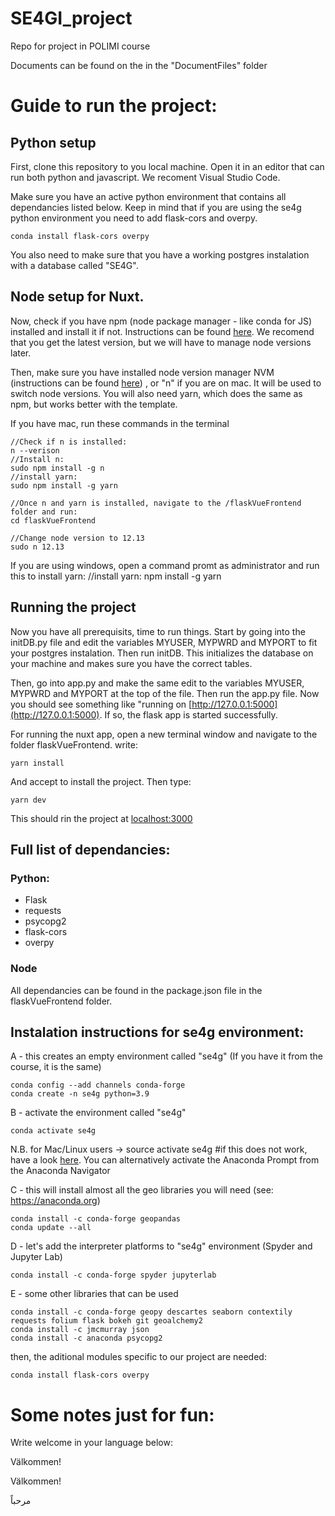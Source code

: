 # SE4GI_project

Repo for project in POLIMI course

Documents can be found on the in the "DocumentFiles" folder

# Guide to run the project:

## Python setup

First, clone this repository to you local machine. Open it in an editor that can run both
python and javascript. We recoment Visual Studio Code. 

Make sure you have an active python environment that contains all dependancies listed below. 
Keep in mind that if you are using the se4g python environment you need to add flask-cors and 
overpy.

    conda install flask-cors overpy

You also need to make sure that you have a working postgres instalation with a database called 
"SE4G".

## Node setup for Nuxt. 

Now, check if you have npm (node package manager - like conda for JS) installed and install it
if not. Instructions can be found [here](https://docs.npmjs.com/cli/v7/configuring-npm/install).
We recomend that you get the latest version, but we will have to manage node versions later. 

Then, make sure you have installed node version manager NVM (instructions can be found [here](https://dev.to/skaytech/how-to-install-node-version-manager-nvm-for-windows-10-4nbi))
, or "n" if you are on mac. It will be used to switch node versions. You will also need yarn,
which does the same as npm, but works better with the template.

If you have mac, run these commands in the terminal

    //Check if n is installed:
    n --verison
    //Install n:
    sudo npm install -g n
    //install yarn:
    sudo npm install -g yarn

    //Once n and yarn is installed, navigate to the /flaskVueFrontend folder and run: 
    cd flaskVueFrontend

    //Change node version to 12.13
    sudo n 12.13

If you are using windows, open a command promt as administrator and run this to install yarn: 
    //install yarn:
    npm install -g yarn

## Running the project

Now you have all prerequisits, time to run things. Start by going into the initDB.py file and
edit the variables MYUSER, MYPWRD and MYPORT to fit your postgres instalation. Then run initDB. 
This initializes the database on your machine and makes sure you have the correct tables.

Then, go into app.py and make the same edit to the variables MYUSER, MYPWRD and MYPORT at the
top of the file. Then run the app.py file. Now you should see something like "running on
[http://127.0.0.1:5000](http://127.0.0.1:5000). If so, the flask app is started successfully. 

For running the nuxt app, open a new terminal window and navigate to the folder 
flaskVueFrontend. write:

    yarn install

And accept to install the project. Then type: 
    
    yarn dev

This should rin the project at [localhost:3000](http://localhost:3000)

## Full list of dependancies:

### Python:

- Flask
- requests
- psycopg2
- flask-cors
- overpy

### Node

All dependancies can be found in the package.json file in the flaskVueFrontend folder. 

## Instalation instructions for se4g environment: 

A - this creates an empty environment called "se4g" (If you have it from the course, it is the same)

    conda config --add channels conda-forge
    conda create -n se4g python=3.9

B - activate the environment called "se4g"

    conda activate se4g

N.B. for Mac/Linux users -> source activate se4g #if this does not work, have a look
[here](https://stackoverflow.com/questions/60050929/how-to-open-conda-shell-in-mac).
You can alternatively activate the Anaconda Prompt from the Anaconda Navigator

C - this will install almost all the geo libraries you will need (see: https://anaconda.org)

    conda install -c conda-forge geopandas
    conda update --all

D - let's add the interpreter platforms to "se4g" environment (Spyder and Jupyter Lab)

    conda install -c conda-forge spyder jupyterlab

E - some other libraries that can be used

    conda install -c conda-forge geopy descartes seaborn contextily requests folium flask bokeh git geoalchemy2
    conda install -c jmcmurray json
    conda install -c anaconda psycopg2

then, the aditional modules specific to our project are needed:

    conda install flask-cors overpy

# Some notes just for fun:

Write welcome in your language below:

Välkommen!

Välkommen!

مرحباً
